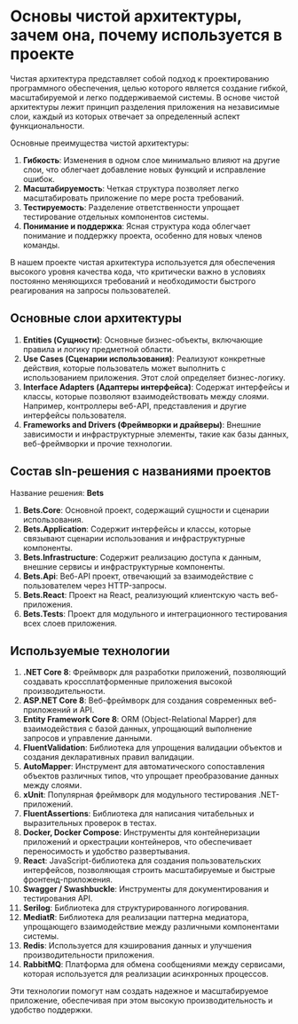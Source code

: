 
# Основы чистой архитектуры, зачем она, почему используется в проекте

Чистая архитектура представляет собой подход к проектированию программного обеспечения, целью которого является создание гибкой, масштабируемой и легко поддерживаемой системы. В основе чистой архитектуры лежит принцип разделения приложения на независимые слои, каждый из которых отвечает за определенный аспект функциональности.

Основные преимущества чистой архитектуры:
1. **Гибкость**: Изменения в одном слое минимально влияют на другие слои, что облегчает добавление новых функций и исправление ошибок.
2. **Масштабируемость**: Четкая структура позволяет легко масштабировать приложение по мере роста требований.
3. **Тестируемость**: Разделение ответственности упрощает тестирование отдельных компонентов системы.
4. **Понимание и поддержка**: Ясная структура кода облегчает понимание и поддержку проекта, особенно для новых членов команды.

В нашем проекте чистая архитектура используется для обеспечения высокого уровня качества кода, что критически важно в условиях постоянно меняющихся требований и необходимости быстрого реагирования на запросы пользователей.

## Основные слои архитектуры

1. **Entities (Сущности)**: Основные бизнес-объекты, включающие правила и логику предметной области.
2. **Use Cases (Сценарии использования)**: Реализуют конкретные действия, которые пользователь может выполнить с использованием приложения. Этот слой определяет бизнес-логику.
3. **Interface Adapters (Адаптеры интерфейса)**: Содержат интерфейсы и классы, которые позволяют взаимодействовать между слоями. Например, контроллеры веб-API, представления и другие интерфейсы пользователя.
4. **Frameworks and Drivers (Фреймворки и драйверы)**: Внешние зависимости и инфраструктурные элементы, такие как базы данных, веб-фреймворки и прочие технологии.

## Состав sln-решения с названиями проектов

Название решения: **Bets**

1. **Bets.Core**: Основной проект, содержащий сущности и сценарии использования.
2. **Bets.Application**: Содержит интерфейсы и классы, которые связывают сценарии использования и инфраструктурные компоненты.
3. **Bets.Infrastructure**: Содержит реализацию доступа к данным, внешние сервисы и инфраструктурные компоненты.
4. **Bets.Api**: Веб-API проект, отвечающий за взаимодействие с пользователем через HTTP-запросы.
5. **Bets.React**: Проект на React, реализующий клиентскую часть веб-приложения.
6. **Bets.Tests**: Проект для модульного и интеграционного тестирования всех слоев приложения.

## Используемые технологии

1. **.NET Core 8**: Фреймворк для разработки приложений, позволяющий создавать кроссплатформенные приложения высокой производительности.
2. **ASP.NET Core 8**: Веб-фреймворк для создания современных веб-приложений и API.
3. **Entity Framework Core 8**: ORM (Object-Relational Mapper) для взаимодействия с базой данных, упрощающий выполнение запросов и управление данными.
4. **FluentValidation**: Библиотека для упрощения валидации объектов и создания декларативных правил валидации.
5. **AutoMapper**: Инструмент для автоматического сопоставления объектов различных типов, что упрощает преобразование данных между слоями.
6. **xUnit**: Популярная фреймворк для модульного тестирования .NET-приложений.
7. **FluentAssertions**: Библиотека для написания читабельных и выразительных проверок в тестах.
8. **Docker, Docker Compose**: Инструменты для контейнеризации приложений и оркестрации контейнеров, что обеспечивает переносимость и удобство развертывания.
9. **React**: JavaScript-библиотека для создания пользовательских интерфейсов, позволяющая строить масштабируемые и быстрые фронтенд-приложения.
10. **Swagger / Swashbuckle**: Инструменты для документирования и тестирования API.
11. **Serilog**: Библиотека для структурированного логирования.
12. **MediatR**: Библиотека для реализации паттерна медиатора, упрощающего взаимодействие между различными компонентами системы.
13. **Redis**: Используется для кэширования данных и улучшения производительности приложения.
14. **RabbitMQ**: Платформа для обмена сообщениями между сервисами, которая используется для реализации асинхронных процессов.

Эти технологии помогут нам создать надежное и масштабируемое приложение, обеспечивая при этом высокую производительность и удобство поддержки.
